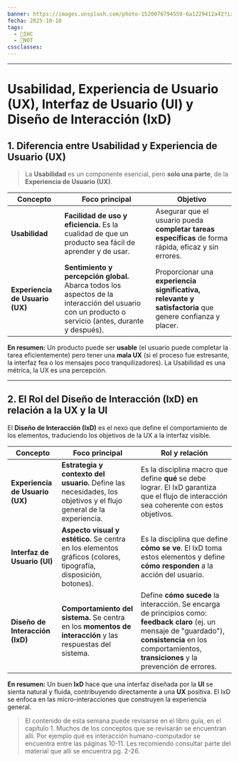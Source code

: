 ```yaml
---
banner: https://images.unsplash.com/photo-1520076794559-6a1229412a42?ixlib=rb-4.1.0&q=85&fm=jpg&crop=entropy&cs=srgb&w=4800
fecha: 2025-10-10
tags:
  - 🎨IHC
  - 📝NOT
cssclasses:
---
```

---
# Usabilidad, Experiencia de Usuario (UX), Interfaz de Usuario (UI) y Diseño de Interacción (IxD)

## 1. Diferencia entre Usabilidad y Experiencia de Usuario (UX)
> La **Usabilidad** es un componente esencial, pero **solo una parte**, de la **Experiencia de Usuario (UX)**.

| Concepto                        | Foco principal                                                                                                                                      | Objetivo                                                                                                 |
| ------------------------------- | --------------------------------------------------------------------------------------------------------------------------------------------------- | -------------------------------------------------------------------------------------------------------- |
| **Usabilidad**                  | **Facilidad de uso y eficiencia.** Es la cualidad de que un producto sea fácil de aprender y de usar.                                               | Asegurar que el usuario pueda **completar tareas específicas** de forma rápida, eficaz y sin errores.    |
| **Experiencia de Usuario (UX)** | **Sentimiento y percepción global.** Abarca todos los aspectos de la interacción del usuario con un producto o servicio (antes, durante y después). | Proporcionar una **experiencia significativa, relevante y satisfactoria** que genere confianza y placer. |

**En resumen:** Un producto puede ser **usable** (el usuario puede completar la tarea eficientemente) pero tener una **mala UX** (si el proceso fue estresante, la interfaz fea o los mensajes poco tranquilizadores). La Usabilidad es una métrica, la UX es una percepción.

---

## 2. El Rol del Diseño de Interacción (IxD) en relación a la UX y la UI

El **Diseño de Interacción (IxD)** es el nexo que define el comportamiento de los elementos, traduciendo los objetivos de la UX a la interfaz visible.

| Concepto                        | Foco principal                                                                                                     | Rol y relación                                                                                                                                                                                                 |
| ------------------------------- | ------------------------------------------------------------------------------------------------------------------ | -------------------------------------------------------------------------------------------------------------------------------------------------------------------------------------------------------------- |
| **Experiencia de Usuario (UX)** | **Estrategia y contexto del usuario.** Define las necesidades, los objetivos y el flujo general de la experiencia. | Es la disciplina macro que define **qué** se debe lograr. El IxD garantiza que el flujo de interacción sea coherente con estos objetivos.                                                                      |
| **Interfaz de Usuario (UI)**    | **Aspecto visual y estético.** Se centra en los elementos gráficos (colores, tipografía, disposición, botones).    | Es la disciplina que define **cómo se ve**. El IxD toma estos elementos y define **cómo responden** a la acción del usuario.                                                                                   |
| **Diseño de Interacción (IxD)** | **Comportamiento del sistema.** Se centra en los **momentos de interacción** y las respuestas del sistema.         | Define **cómo sucede** la interacción. Se encarga de principios como: **feedback claro** (ej. un mensaje de "guardado"), **consistencia** en los comportamientos, **transiciones** y la prevención de errores. |

**En resumen:** Un buen **IxD** hace que una interfaz diseñada por la **UI** se sienta natural y fluida, contribuyendo directamente a una **UX** positiva. El IxD se enfoca en las micro-interacciones que construyen la experiencia general.

> El contenido de esta semana puede revisarse en el libro guía, en el capítulo 1. Muchos de los conceptos que se revisarán se encuentran allí. Por ejemplo qué es interacción humano-computador se encuentra entre las páginas 10-11. Les recomiendo consultar parte del material que allí se encuentra pg. 2-26.
